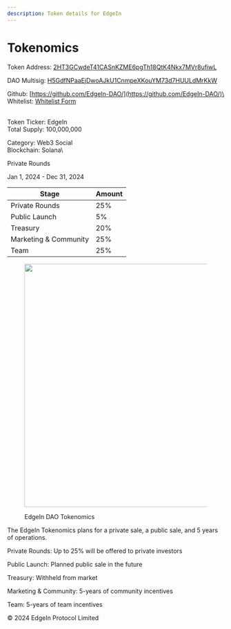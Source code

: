 ```yaml
---
description: Token details for EdgeIn
---
```


# Tokenomics

Token Address:     [2HT3GCwdeT41CASnKZME6pgTh18QtK4Nkx7MVr8ufiwL](https://explorer.solana.com/address/2HT3GCwdeT41CASnKZME6pgTh18QtK4Nkx7MVr8ufiwL)

DAO Multisig:        [H5GdfNPaaEjDwoAJkU1CnmpeXKouYM73d7HUULdMrKkW](https://explorer.solana.com/address/H5GdfNPaaEjDwoAJkU1CnmpeXKouYM73d7HUULdMrKkW)

Github:                   [https://github.com/EdgeIn-DAO/](https://github.com/EdgeIn-DAO/)\
Whitelist:               [Whitelist Form](https://co11.co/NfK9Q)

\
Token Ticker:                          EdgeIn\
Total Supply:                          100,000,000

Category:                                Web3 Social\
Blockchain:                             Solana\


Private Rounds&#x20;

Jan 1, 2024 - Dec 31, 2024&#x20;



| Stage                 | Amount |
| --------------------- | ------ |
| Private Rounds        | 25%    |
| Public Launch         | 5%     |
| Treasury              | 20%    |
| Marketing & Community | 25%    |
| Team                  | 25%    |



<figure><img src=".gitbook/assets/Screenshot 2024-01-09 at 11.27.10 AM.png" alt="" width="563"><figcaption><p>EdgeIn DAO Tokenomics</p></figcaption></figure>

The EdgeIn Tokenomics plans for a private sale, a public sale, and 5 years of operations.

Private Rounds:  Up to 25% will be offered to private investors

Public Launch:  Planned public sale in the future

Treasury:  Withheld from market

Marketing & Community:  5-years of community incentives

Team: 5-years of team incentives







© 2024 EdgeIn Protocol Limited&#x20;
